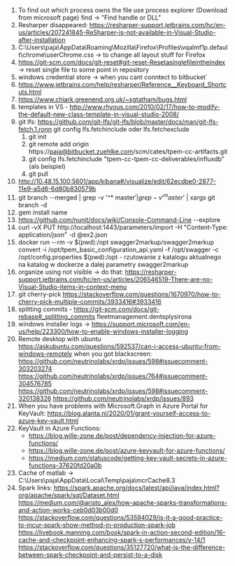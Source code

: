 1. To find out which process owns the file use process explorer (Download from microsoft page) find -> "Find handle or DLL"
2. Resharper disappeared: https://resharper-support.jetbrains.com/hc/en-us/articles/207241845-ReSharper-is-not-available-in-Visual-Studio-after-installation
3. C:\Users\paja\AppData\Roaming\Mozilla\Firefox\Profiles\vqalmf1p.default\chrome\userChrome.css -> to change all layout stuff for Firefox
4. https://git-scm.com/docs/git-reset#git-reset-Resetasinglefileintheindex -> reset single file to some point in repository
5.  windows credential store -> when you cant conntect to bitbucket´
6. https://www.jetbrains.com/help/resharper/Reference__Keyboard_Shortcuts.html
8. https://www.chiark.greenend.org.uk/~sgtatham/bugs.html
10. templates in VS - http://www.rhyous.com/2010/02/17/how-to-modify-the-default-new-class-template-in-visual-studio-2008/
11. git lfs:
https://github.com/git-lfs/git-lfs/blob/master/docs/man/git-lfs-fetch.1.ronn
git config lfs.fetchinclude oder lfs.fetchexclude
	1. git init 
	2. git remote add origin https://paja@bitbucket.zuehlke.com/scm/cates/tpem-cc-artifacts.git 
	3. git config lfs.fetchinclude "tpem-cc-tpem-cc-deliverables/influxdb" (als beispiel) 
	4. git pull 
12. http://10.48.15.100:5601/app/kibana#/visualize/edit/62ecdbe0-2877-11e9-a5d6-6d80b830579b
13. git branch --merged | grep -v '^* master$' | grep -v '^  master$' | xargs git branch -d
14. gem install name
15. https://github.com/nunit/docs/wiki/Console-Command-Line --explore
16. curl -vX PUT http://localhost:1443/parameters/import -H "Content-Type: application/json" -d @ex2.json
17. docker run --rm -v $(pwd):/opt swagger2markup/swagger2markup convert -i /opt/tpem_basic_configuration_api.yaml -f /opt/swagger -c /opt/config.properties $(pwd):/opt - rzutowanie z katalogu aktualnego na katalog w dockerze a dalej parametry swagger2markup
18. organize using not visible -> do that: https://resharper-support.jetbrains.com/hc/en-us/articles/206546519-There-are-no-Visual-Studio-items-in-context-menu
21. git cherry-pick https://stackoverflow.com/questions/1670970/how-to-cherry-pick-multiple-commits/3933416#3933416
22. splitting commits -  https://git-scm.com/docs/git-rebase#_splitting_commits
fleetmanagement.dentsplysirona
23. windows installer logs -> https://support.microsoft.com/en-us/help/223300/how-to-enable-windows-installer-logging
24. Remote desktop with ubuntu
	https://askubuntu.com/questions/592537/can-i-access-ubuntu-from-windows-remotely
	when you got blackscreen:
	https://github.com/neutrinolabs/xrdp/issues/598#issuecomment-303203274
	https://github.com/neutrinolabs/xrdp/issues/764#issuecomment-304576785
	https://github.com/neutrinolabs/xrdp/issues/598#issuecomment-320138326
	https://github.com/neutrinolabs/xrdp/issues/893
25. When you have problems with Microsoft.Graph in Azure Portal for KeyVault:
	https://blog.alanta.nl/2020/01/grant-yourself-access-to-azure-key-vault.html
26. KeyVault in Azure Functions:
	- https://blog.wille-zone.de/post/dependency-injection-for-azure-functions/
	- https://blog.wille-zone.de/post/azure-keyvault-for-azure-functions/
	- https://medium.com/statuscode/getting-key-vault-secrets-in-azure-functions-37620fd20a0b
27. Cache of matlab -> C:\Users\paja\AppData\Local\Temp\paja\mcrCache8.3
28. Spark links:
https://spark.apache.org/docs/latest/api/java/index.html?org/apache/spark/sql/Dataset.html
https://medium.com/@aristo_alex/how-apache-sparks-transformations-and-action-works-ceb0d03b00d0
https://stackoverflow.com/questions/53594029/is-it-a-good-practice-to-incur-spark-show-method-in-production-spark-job
https://livebook.manning.com/book/spark-in-action-second-edition/16-cache-and-checkpoint-enhancing-spark-s-performances/v-14/1
https://stackoverflow.com/questions/35127720/what-is-the-difference-between-spark-checkpoint-and-persist-to-a-disk
